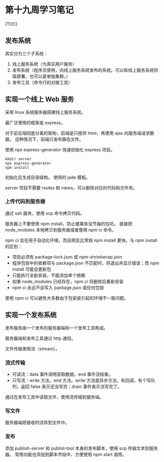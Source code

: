 # 第十九周学习笔记

[TOC]

## 发布系统
其实分为三个子系统：
1. 线上服务系统（为真实用户服务）
1. 发布系统（程序员使用，向线上服务系统发布的系统。可以和线上服务系统同级部署，也可以是单独集群。）
1. 发布工具（命令行的对接工具）

## 实现一个线上 Web 服务
采用 linux 系统服务器搭建线上服务系统。

最广泛使用的框架是 express。

对于前后端彻底分离的架构，前端是只提供 html，再使用 ajax 向服务端请求数据。
这种情况下，前端只发布静态文件。

使用 npx express-generator 快速初始化 express 项目。
```
mkdir server
npx express-generator
npm install
```
初始化后生成目录结构。
使用的 jade 模板。

server 项目不需要 routes 和 views，可以删除对应的代码和文件夹。

### 上传代码到服务器
通过 ssh 服务，使用 scp 命令拷贝代码。

服务器上不要使用 npm install，防止被某些没节操的包坑。
直接把 node_modules 本地拷贝到服务器或者使用 npm ci 命令。

npm ci 旨在用于自动化环境，而且明显比常规 npm install 更快。与 npm install 的区别：
- 项目必须有 package-lock.json 或 npm-shrinkwrap.json
- 程序包锁中的依赖项与 package.json 不匹配时，将退出并显示错误；而 npm install 可能会更新包
- 只能执行全新安装，不能添加单个依赖
- 如果 node_modules 已经存在，npm ci 将删除后重新安装
- npm ci 永远不会写入 package.json 或任何包锁

使用 npm ci 可以避免大多数由于包安装引起的环境不一致问题。


## 实现一个发布系统
发布服务由一个发布的服务器端和一个发布工具构成。

服务器端和发布工具通过 http 通信。

文件传输使用流（stream）。

### 流式传输
- 可读流：data 事件调用获取数据，end 事件流结束。
- 只写流：write 方法，end 方法。write 方法是异步方法，有回调，有个写队列，返回 false 表示还没写完；drain 事件表示流写完了。

通过在发布工具中读取文件，使用流传输到服务端。

### 写文件
服务器端把接收的流存到文件中。

### 发布
添加 publish-server 和 publist-tool 本身的发布脚本，使用 scp 传输文本到服务器。
常用功能也添加到脚本字段中，方便使用 npm start 调用。